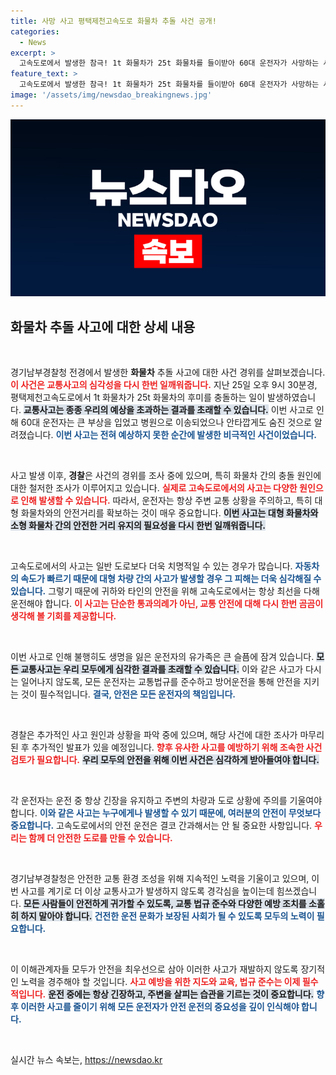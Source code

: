 ```yaml
---
title: 사망 사고 평택제천고속도로 화물차 추돌 사건 공개!
categories:
  - News
excerpt: >
  고속도로에서 발생한 참극! 1t 화물차가 25t 화물차를 들이받아 60대 운전자가 사망하는 사고가 발생했습니다. 경찰이 사고 경위를 철저히 조사 중입니다. 클릭해 사건의 경과를 확인하세요!
feature_text: >
  고속도로에서 발생한 참극! 1t 화물차가 25t 화물차를 들이받아 60대 운전자가 사망하는 사고가 발생했습니다. 경찰이 사고 경위를 철저히 조사 중입니다. 클릭해 사건의 경과를 확인하세요!
image: '/assets/img/newsdao_breakingnews.jpg'
---
```


<p><img src="/assets/img/newsdao_breakingnews.jpg" alt="koreaapp 속보" /></p>

<h2 data-ke-size="size26">화물차 추돌 사고에 대한 상세 내용</h2>

<p data-ke-size="size16">&nbsp;</p>

<p>경기남부경찰청 전경에서 발생한 <strong>화물차</strong> 추돌 사고에 대한 사건 경위를 살펴보겠습니다. <b><span style="color: #ee2323;">이 사건은 교통사고의 심각성을 다시 한번 일깨워줍니다.</span></b> 지난 25일 오후 9시 30분경, 평택제천고속도로에서 1t 화물차가 25t 화물차의 후미를 충돌하는 일이 발생하였습니다. <b><span style="background-color: #21538527;">교통사고는 종종 우리의 예상을 초과하는 결과를 초래할 수 있습니다.</span></b> 이번 사고로 인해 60대 운전자는 큰 부상을 입었고 병원으로 이송되었으나 안타깝게도 숨진 것으로 알려졌습니다. <b><span style="color: #1a5490;">이번 사고는 전혀 예상하지 못한 순간에 발생한 비극적인 사건이었습니다.</span></b></p>

<p data-ke-size="size16">&nbsp;</p>

<p>사고 발생 이후, <strong>경찰</strong>은 사건의 경위를 조사 중에 있으며, 특히 화물차 간의 충돌 원인에 대한 철저한 조사가 이루어지고 있습니다. <b><span style="color: #ee2323;">실제로 고속도로에서의 사고는 다양한 원인으로 인해 발생할 수 있습니다.</span></b> 따라서, 운전자는 항상 주변 교통 상황을 주의하고, 특히 대형 화물차와의 안전거리를 확보하는 것이 매우 중요합니다. <b><span style="background-color: #21538527;">이번 사고는 대형 화물차와 소형 화물차 간의 안전한 거리 유지의 필요성을 다시 한번 일깨워줍니다.</span></b></p>

<p data-ke-size="size16">&nbsp;</p>

<p>고속도로에서의 사고는 일반 도로보다 더욱 치명적일 수 있는 경우가 많습니다. <b><span style="color: #1a5490;">자동차의 속도가 빠르기 때문에 대형 차량 간의 사고가 발생할 경우 그 피해는 더욱 심각해질 수 있습니다.</span></b> 그렇기 때문에 귀하와 타인의 안전을 위해 고속도로에서는 항상 최선을 다해 운전해야 합니다. <b><span style="color: #ee2323;">이 사고는 단순한 통과의례가 아닌, 교통 안전에 대해 다시 한번 곰곰이 생각해 볼 기회를 제공합니다.</span></b></p>

<p data-ke-size="size16">&nbsp;</p>

<p>이번 사고로 인해 불행히도 생명을 잃은 운전자의 유가족은 큰 슬픔에 잠겨 있습니다. <b><span style="background-color: #21538527;">모든 교통사고는 우리 모두에게 심각한 결과를 초래할 수 있습니다.</span></b> 이와 같은 사고가 다시는 일어나지 않도록, 모든 운전자는 교통법규를 준수하고 방어운전을 통해 안전을 지키는 것이 필수적입니다. <b><span style="color: #1a5490;">결국, 안전은 모든 운전자의 책임입니다.</span></b></p>

<p data-ke-size="size16">&nbsp;</p>

<p>경찰은 추가적인 사고 원인과 상황을 파악 중에 있으며, 해당 사건에 대한 조사가 마무리된 후 추가적인 발표가 있을 예정입니다. <b><span style="color: #ee2323;">향후 유사한 사고를 예방하기 위해 조속한 사건 검토가 필요합니다.</span></b> <b><span style="background-color: #21538527;">우리 모두의 안전을 위해 이번 사건은 심각하게 받아들여야 합니다.</span></b></p>

<p data-ke-size="size16">&nbsp;</p>

<p>각 운전자는 운전 중 항상 긴장을 유지하고 주변의 차량과 도로 상황에 주의를 기울여야 합니다. <b><span style="color: #1a5490;">이와 같은 사고는 누구에게나 발생할 수 있기 때문에, 여러분의 안전이 무엇보다 중요합니다.</span></b> 고속도로에서의 안전 운전은 결코 간과해서는 안 될 중요한 사항입니다. <b><span style="color: #ee2323;">우리는 함께 더 안전한 도로를 만들 수 있습니다.</span></b></p>

<p data-ke-size="size16">&nbsp;</p>

<p>경기남부경찰청은 안전한 교통 환경 조성을 위해 지속적인 노력을 기울이고 있으며, 이번 사고를 계기로 더 이상 교통사고가 발생하지 않도록 경각심을 높이는데 힘쓰겠습니다. <b><span style="background-color: #21538527;">모든 사람들이 안전하게 귀가할 수 있도록, 교통 법규 준수와 다양한 예방 조치를 소홀히 하지 말아야 합니다.</span></b> <b><span style="color: #1a5490;">건전한 운전 문화가 보장된 사회가 될 수 있도록 모두의 노력이 필요합니다.</span></b></p>

<p data-ke-size="size16">&nbsp;</p>

<p>이 이해관계자들 모두가 안전을 최우선으로 삼아 이러한 사고가 재발하지 않도록 장기적인 노력을 경주해야 할 것입니다. <b><span style="color: #ee2323;">사고 예방을 위한 지도와 교육, 법규 준수는 이제 필수적입니다.</span></b> <b><span style="background-color: #21538527;">운전 중에는 항상 긴장하고, 주변을 살피는 습관을 기르는 것이 중요합니다.</span></b> <b><span style="color: #1a5490;">향후 이러한 사고를 줄이기 위해 모든 운전자가 안전 운전의 중요성을 깊이 인식해야 합니다.</span></b></p>

<p data-ke-size="size16">&nbsp;</p>
실시간 뉴스 속보는, <a href="https://newsdao.kr" rel="dofollow">https://newsdao.kr</a>


